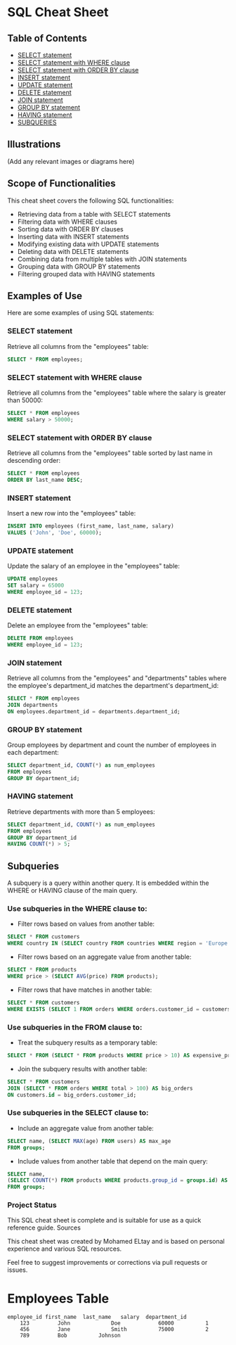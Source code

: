 # SQL Cheat Sheet

## Table of Contents
- [SELECT statement](#select-statement)
- [SELECT statement with WHERE clause](#select-statement-with-where-clause)
- [SELECT statement with ORDER BY clause](#select-statement-with-order-by-clause)
- [INSERT statement](#insert-statement)
- [UPDATE statement](#update-statement)
- [DELETE statement](#delete-statement)
- [JOIN statement](#join-statement)
- [GROUP BY statement](#group-by-statement)
- [HAVING statement](#having-statement)
- [SUBQUERIES](#subqueries)

## Illustrations
(Add any relevant images or diagrams here)

## Scope of Functionalities
This cheat sheet covers the following SQL functionalities:
- Retrieving data from a table with SELECT statements
- Filtering data with WHERE clauses
- Sorting data with ORDER BY clauses
- Inserting data with INSERT statements
- Modifying existing data with UPDATE statements
- Deleting data with DELETE statements
- Combining data from multiple tables with JOIN statements
- Grouping data with GROUP BY statements
- Filtering grouped data with HAVING statements

## Examples of Use
Here are some examples of using SQL statements:

### SELECT statement
Retrieve all columns from the "employees" table:
```sql
SELECT * FROM employees;
```

###  SELECT statement with WHERE clause
Retrieve all columns from the "employees" table where the salary is greater than 50000:
```sql
SELECT * FROM employees
WHERE salary > 50000;
```

### SELECT statement with ORDER BY clause
Retrieve all columns from the "employees" table sorted by last name in descending order:
```sql
SELECT * FROM employees
ORDER BY last_name DESC;
```
### INSERT statement
Insert a new row into the "employees" table:
```sql
INSERT INTO employees (first_name, last_name, salary)
VALUES ('John', 'Doe', 60000);
```
### UPDATE statement
Update the salary of an employee in the "employees" table:
```sql
UPDATE employees
SET salary = 65000
WHERE employee_id = 123;
```
### DELETE statement
Delete an employee from the "employees" table:
```sql
DELETE FROM employees
WHERE employee_id = 123;
```

### JOIN statement
Retrieve all columns from the "employees" and "departments" tables where the employee's department_id matches the department's department_id:
```sql
SELECT * FROM employees
JOIN departments
ON employees.department_id = departments.department_id;
```

### GROUP BY statement
Group employees by department and count the number of employees in each department:
```sql
SELECT department_id, COUNT(*) as num_employees
FROM employees
GROUP BY department_id;
```

### HAVING statement
Retrieve departments with more than 5 employees:
```sql
SELECT department_id, COUNT(*) as num_employees
FROM employees
GROUP BY department_id
HAVING COUNT(*) > 5;
```

## Subqueries

A subquery is a query within another query. It is embedded within the WHERE or HAVING clause of the main query.

### Use subqueries in the WHERE clause to:

- Filter rows based on values from another table:

```sql
SELECT * FROM customers 
WHERE country IN (SELECT country FROM countries WHERE region = 'Europe');
```

- Filter rows based on an aggregate value from another table:

```sql 
SELECT * FROM products 
WHERE price > (SELECT AVG(price) FROM products);
```

- Filter rows that have matches in another table:

```sql
SELECT * FROM customers 
WHERE EXISTS (SELECT 1 FROM orders WHERE orders.customer_id = customers.id); 
``` 

### Use subqueries in the FROM clause to:

- Treat the subquery results as a temporary table:

```sql
SELECT * FROM (SELECT * FROM products WHERE price > 10) AS expensive_products;
```

- Join the subquery results with another table:

```sql
SELECT * FROM customers 
JOIN (SELECT * FROM orders WHERE total > 100) AS big_orders 
ON customers.id = big_orders.customer_id;
```

### Use subqueries in the SELECT clause to:  

- Include an aggregate value from another table: 

```sql
SELECT name, (SELECT MAX(age) FROM users) AS max_age 
FROM groups; 
```

- Include values from another table that depend on the main query:

```sql
SELECT name, 
(SELECT COUNT(*) FROM products WHERE products.group_id = groups.id) AS product_count 
FROM groups;
```

### Project Status
This SQL cheat sheet is complete and is suitable for use as a quick reference guide.
Sources

This cheat sheet was created by Mohamed ELtay and is based on personal experience and various SQL resources.

Feel free to suggest improvements or corrections via pull requests or issues.

# Employees Table
```
employee_id	first_name	last_name	salary	department_id
    123	        John	         Doe	        60000	       1
    456	        Jane	         Smith	        75000          2
    789	        Bob	         Johnson
```
